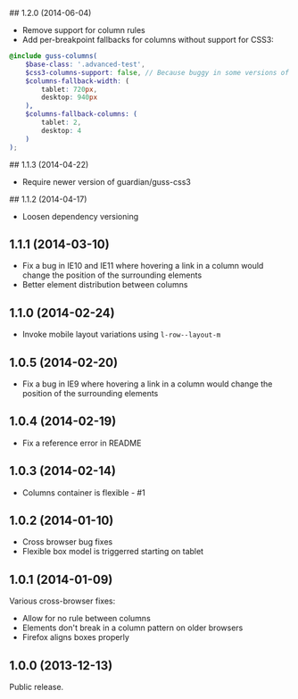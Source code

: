 ## 1.2.0 (2014-06-04)

- Remove support for column rules
- Add per-breakpoint fallbacks for columns without support for CSS3:

```scss
@include guss-columns(
    $base-class: '.advanced-test',
    $css3-columns-support: false, // Because buggy in some versions of WebKit
    $columns-fallback-width: (
        tablet: 720px,
        desktop: 940px
    ),
    $columns-fallback-columns: (
        tablet: 2,
        desktop: 4
    )
);
```

## 1.1.3 (2014-04-22)

- Require newer version of guardian/guss-css3

## 1.1.2 (2014-04-17)

- Loosen dependency versioning

## 1.1.1 (2014-03-10)

- Fix a bug in IE10 and IE11 where hovering a link in a column would change the position of the surrounding elements
- Better element distribution between columns

## 1.1.0 (2014-02-24)

- Invoke mobile layout variations using `l-row--layout-m`

## 1.0.5 (2014-02-20)

- Fix a bug in IE9 where hovering a link in a column would change the position of the surrounding elements

## 1.0.4 (2014-02-19)

- Fix a reference error in README

## 1.0.3 (2014-02-14)

- Columns container is flexible - #1

## 1.0.2 (2014-01-10)

- Cross browser bug fixes
- Flexible box model is triggerred starting on tablet


## 1.0.1 (2014-01-09)

Various cross-browser fixes:
- Allow for no rule between columns
- Elements don't break in a column pattern on older browsers
- Firefox aligns boxes properly

## 1.0.0 (2013-12-13)

Public release.

